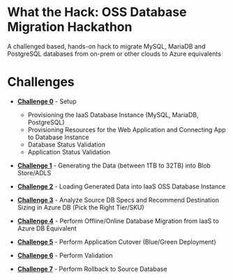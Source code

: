 # What the Hack: OSS Database Migration Hackathon
A challenged based, hands-on hack to migrate MySQL, MariaDB and PostgreSQL databases from on-prem or other clouds to Azure equivalents

# Challenges

- [**Challenge 0**](./Student/Guides/challenge00.md) - Setup

  - Provisioning the IaaS Database Instance (MySQL, MariaDB, PostgreSQL)
  - Provisioning Resources for the Web Application and Connecting App to Database Instance
  - Database Status Validation
  - Application Status Validation

- [**Challenge 1**](./Student/Guides/challenge01.md) - Generating the Data (between 1TB to 32TB) into Blob Store/ADLS
- [**Challenge 2**](./Student/Guides/challenge02.md) - Loading Generated Data into IaaS OSS Database Instance
- [**Challenge 3**](./Student/Guides/challenge03.md) - Analyze Source DB Specs and Recommend Destination Sizing in Azure DB (Pick the Right Tier/SKU)
- [**Challenge 4**](./Student/Guides/challenge04.md) - Perform Offline/Online Database Migration from IaaS to Azure DB Equivalent
- [**Challenge 5**](./Student/Guides/challenge05.md) - Perform Application Cutover (Blue/Green Deployment)
- [**Challenge 6**](./Student/Guides/challenge06.md) - Perform Validation 
- [**Challenge 7**](./Student/Guides/challenge07.md) - Perform Rollback to Source Database 
